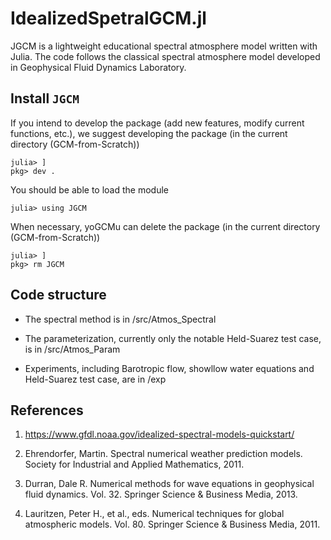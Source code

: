 # IdealizedSpetralGCM.jl
JGCM is a lightweight educational spectral atmosphere model written with Julia. 
The code follows the classical spectral atmosphere model developed in Geophysical Fluid Dynamics Laboratory.

## Install `JGCM`
If you intend to develop the package (add new features, modify current functions, etc.), we suggest developing the package (in the current directory (GCM-from-Scratch))
```
julia> ]
pkg> dev .
```

You should be able to load the module 
```
julia> using JGCM
```

When necessary, yoGCMu can delete the package (in the current directory (GCM-from-Scratch))
```
julia> ]
pkg> rm JGCM
```

## Code structure
* The spectral method is in /src/Atmos_Spectral

* The parameterization, currently only the notable Held-Suarez test case, is in /src/Atmos_Param
  
* Experiments, including Barotropic flow, showllow water equations and Held-Suarez test case, are in /exp

## References
1. https://www.gfdl.noaa.gov/idealized-spectral-models-quickstart/
   
2. Ehrendorfer, Martin. Spectral numerical weather prediction models. Society for Industrial and Applied Mathematics, 2011. 
   
3. Durran, Dale R. Numerical methods for wave equations in geophysical fluid dynamics. Vol. 32. Springer Science & Business Media, 2013.
   
4. Lauritzen, Peter H., et al., eds. Numerical techniques for global atmospheric models. Vol. 80. Springer Science & Business Media, 2011.



